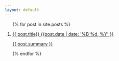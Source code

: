 ```yaml
---
layout: default
---
```

<ol class="posts">
  {% for post in site.posts %}
    <li class="post">
      <a class="post__link" href="{{ post.url }}">
        <p class="post__title">
          {{ post.title}}
          <span class="post__date">
            {{post.date | date: '%B %d, %Y' }}
          </span>
        </p>
        <p class="post__summary">{{ post.summary }}</p>
      </a>
    </li>
  {% endfor %}
</ol>

